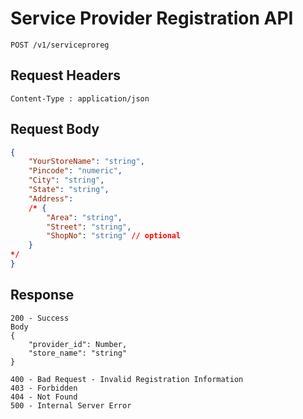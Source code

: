 # Service Provider Registration API
```
POST /v1/serviceproreg
```

## Request Headers
```
Content-Type : application/json
```

## Request Body
``` json 
{
    "YourStoreName": "string",
    "Pincode": "numeric",
    "City": "string",
    "State": "string",
    "Address":
    /* {
        "Area": "string",
        "Street": "string",
        "ShopNo": "string" // optional
    }
*/
}
```
## Response
```
200 - Success
Body
{
    "provider_id": Number,
    "store_name": "string"
}

400 - Bad Request - Invalid Registration Information
403 - Forbidden
404 - Not Found
500 - Internal Server Error

 